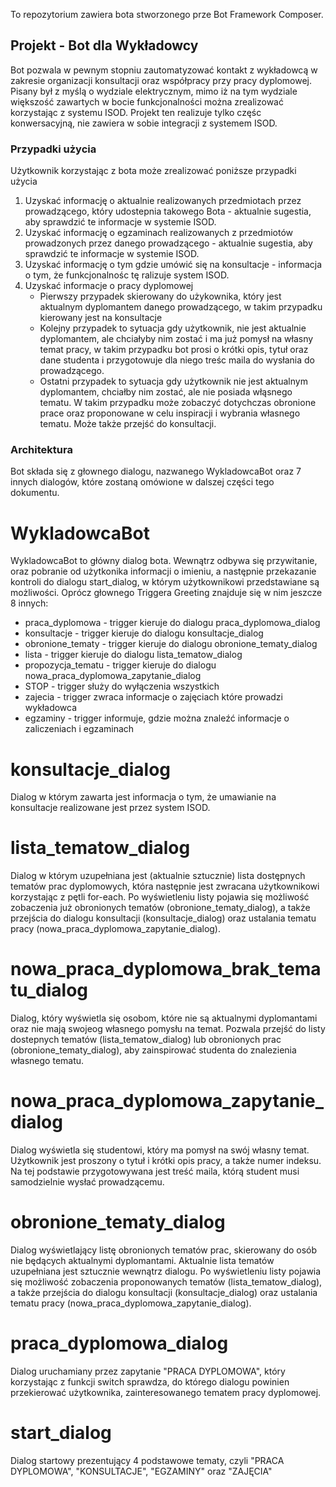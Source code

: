 To repozytorium zawiera bota stworzonego prze Bot Framework Composer. 


## Projekt - Bot dla Wykładowcy

Bot pozwala w pewnym stopniu zautomatyzować kontakt z wykładowcą w zakresie organizacji konsultacji oraz współpracy przy pracy dyplomowej. Pisany był z myślą o wydziale elektrycznym, mimo iż na tym wydziale większość zawartych w bocie funkcjonalności można zrealizować korzystając z systemu ISOD. Projekt ten realizuje tylko częśc konwersacyjną, nie zawiera w sobie integracji z systemem ISOD.

### Przypadki użycia

Użytkownik korzystając z bota może zrealizować poniższe przypadki użycia
1. Uzyskać informację o aktualnie realizowanych przedmiotach przez prowadzącego, który udostepnia takowego Bota - aktualnie sugestia, aby sprawdzić te informacje w systemie ISOD.
1. Uzyskać informację o egzaminach realizowanych z przedmiotów prowadzonych przez danego prowadzącego - aktualnie sugestia, aby sprawdzić te informacje w systemie ISOD.
1. Uzyskać informację o tym gdzie umówić się na konsultacje - informacja o tym, że funkcjonalnośc tę ralizuje system ISOD.
1. Uzyskać informacje o pracy dyplomowej 
	* Pierwszy przypadek skierowany do użykownika, który jest aktualnym dyplomantem danego prowadzącego, w takim przypadku kierowany jest na konsultacje
	* Kolejny przypadek to sytuacja gdy użytkownik, nie jest aktualnie dyplomantem, ale chciałyby nim zostać i ma już pomysł na własny temat pracy, w takim przypadku bot prosi o krótki opis, tytuł oraz dane studenta i przygotowuje dla niego treśc maila do wysłania do prowadzącego.
	* Ostatni przypadek to sytuacja gdy użytkownik nie jest aktualnym dyplomantem, chciałby nim zostać, ale nie posiada włąsnego tematu. W takim przypadku może zobaczyć dotychczas obronione prace oraz proponowane w celu inspiracji i wybrania własnego tematu. Może także przejść do konsultacji. 



### Architektura

Bot składa się z głownego dialogu, nazwanego WykladowcaBot oraz 7 innych dialogów, które zostaną omówione w dalszej części tego dokumentu.

# WykladowcaBot
WykladowcaBot to główny dialog bota. Wewnątrz odbywa się przywitanie, oraz pobranie od użytkonika informacji o imieniu, a następnie przekazanie kontroli do dialogu start_dialog, w którym użytkownikowi przedstawiane są możliwości. Oprócz głownego Triggera Greeting znajduje się w nim jeszcze 8 innych: 
* praca_dyplomowa - trigger kieruje do dialogu praca_dyplomowa_dialog
* konsultacje - trigger kieruje do dialogu konsultacje_dialog
* obronione_tematy - trigger kieruje do dialogu obronione_tematy_dialog
* lista - trigger kieruje do dialogu lista_tematow_dialog
* propozycja_tematu - trigger kieruje do dialogu nowa_praca_dyplomowa_zapytanie_dialog
* STOP - trigger służy do wyłączenia wszystkich
* zajecia - trigger zwraca informacje o zajęciach które prowadzi wykładowca
* egzaminy - trigger informuje, gdzie można znaleźć informacje o zaliczeniach i egzaminach

# konsultacje_dialog
Dialog w którym zawarta jest informacja o tym, że umawianie na konsultacje realizowane jest przez system ISOD. 

# lista_tematow_dialog
Dialog w którym uzupełniana jest (aktualnie sztucznie) lista dostępnych tematów prac dyplomowych, która następnie jest zwracana użytkownikowi korzystając z pętli for-each. Po wyświetleniu listy pojawia się możliwość zobaczenia już obronionych tematów (obronione_tematy_dialog), a także przejścia do dialogu konsultacji (konsultacje_dialog) oraz ustalania tematu pracy (nowa_praca_dyplomowa_zapytanie_dialog).

# nowa_praca_dyplomowa_brak_tematu_dialog
Dialog, który wyświetla się osobom, które nie są aktualnymi dyplomantami oraz nie mają swojeog własnego pomysłu na temat. Pozwala przejść do listy dostepnych tematów (lista_tematow_dialog) lub obronionych prac (obronione_tematy_dialog), aby zainspirować studenta do znalezienia własnego tematu.

# nowa_praca_dyplomowa_zapytanie_dialog
Dialog wyświetla się studentowi, który ma pomysł na swój własny temat. Użytkownik jest proszony o tytuł i krótki opis pracy, a także numer indeksu. Na tej podstawie przygotowywana jest treść maila, którą student musi samodzielnie wysłać prowadzącemu.

# obronione_tematy_dialog
Dialog wyświetlający listę obronionych tematów prac, skierowany do osób nie będących aktualnymi dyplomantami. Aktualnie lista tematów uzupełniana jest sztucznie wewnątrz dialogu. Po wyświetleniu listy pojawia się możliwość zobaczenia proponowanych tematów (lista_tematow_dialog), a także przejścia do dialogu konsultacji (konsultacje_dialog) oraz ustalania tematu pracy (nowa_praca_dyplomowa_zapytanie_dialog).

# praca_dyplomowa_dialog
Dialog uruchamiany przez zapytanie "PRACA DYPLOMOWA", który korzystając z funkcji switch sprawdza, do którego dialogu powinien przekierować użytkownika, zainteresowanego tematem pracy dyplomowej. 

# start_dialog
Dialog startowy prezentujący 4 podstawowe tematy, czyli "PRACA DYPLOMOWA", "KONSULTACJE", "EGZAMINY" oraz "ZAJĘCIA"
